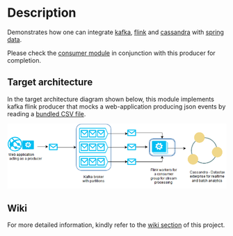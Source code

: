 # Description

Demonstrates how one can integrate [kafka](http://kafka.apache.org/ "apache kafka"), [flink](https://flink.apache.org/ "apache flink") and [cassandra](http://cassandra.apache.org/ "apache cassandra") with [spring data](http://projects.spring.io/spring-data-cassandra/ "Spring data cassandra").
 
Please check the [consumer module](https://github.com/viswanath7/flink-kafka-consumer "Related consumer module") in conjunction with this producer for completion.


## Target architecture

In the target architecture diagram shown below, this module implements kafka flink producer that mocks a web-application producing json events by reading a [bundled CSV file](src/main/resources/dataset/events.csv "bundled CSV file conatining events represented as JSON messages").

![Target architecture](src/main/documentation/target-architecture.png "Target architecture")

## Wiki

For more detailed information, kindly refer to the [wiki section](https://github.com/viswanath7/flink-kafka-producer/wiki "wiki") of this project. 


